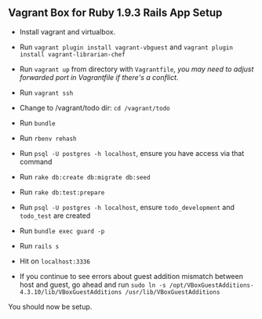 Vagrant Box for Ruby 1.9.3 Rails App Setup
------

- Install vagrant and virtualbox.
- Run `vagrant plugin install vagrant-vbguest` and `vagrant plugin install vagrant-librarian-chef`
- Run `vagrant up` from directory with `Vagrantfile`, _you may need to adjust forwarded port in Vagrantfile if there's a conflict_.
- Run `vagrant ssh`
- Change to /vagrant/todo dir: `cd /vagrant/todo`
- Run `bundle`
- Run `rbenv rehash`
- Run `psql -U postgres -h localhost`, ensure you have access via that command
- Run `rake db:create db:migrate db:seed`
- Run `rake db:test:prepare`
- Run `psql -U postgres -h localhost`, ensure `todo_development` and `todo_test` are created
- Run `bundle exec guard -p`
- Run `rails s`
- Hit on `localhost:3336`

- If you continue to see errors about guest addition mismatch between host and guest, go ahead and run `sudo ln -s /opt/VBoxGuestAdditions-4.3.10/lib/VBoxGuestAdditions /usr/lib/VBoxGuestAdditions`

You should now be setup.
